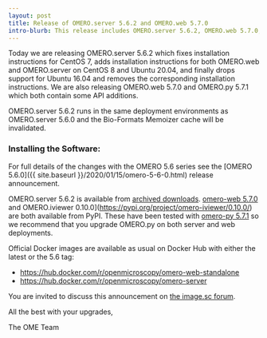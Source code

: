 ```yaml
---
layout: post
title: Release of OMERO.server 5.6.2 and OMERO.web 5.7.0
intro-blurb: This release includes OMERO.server 5.6.2, OMERO.web 5.7.0, OMERO.py 5.7.1 and OMERO.iviewer 0.10.0
---
```


Today we are releasing OMERO.server 5.6.2 which fixes installation instructions for CentOS 7, 
adds installation instructions for both OMERO.web and OMERO.server on CentOS 8 and Ubuntu 20.04,
and finally drops support for Ubuntu 16.04 and removes the corresponding installation instructions.
We are also releasing OMERO.web 5.7.0 and OMERO.py 5.7.1 which both contain some API additions.

OMERO.server 5.6.2 runs in the same deployment environments as OMERO.server 5.6.0 and
the Bio-Formats Memoizer cache will be invalidated.

### Installing the Software:

For full details of the changes with the OMERO 5.6 series see the
[OMERO 5.6.0]({{ site.baseurl }}/2020/01/15/omero-5-6-0.html) release
announcement. 

OMERO.server 5.6.2 is available from
[archived downloads](https://downloads.openmicroscopy.org/omero/5.6.2/artifacts/).
[omero-web 5.7.0](https://pypi.org/project/omero-web/5.7.0/) and OMERO.iviewer 0.10.0](https://pypi.org/project/omero-iviewer/0.10.0/) are both available from PyPI.
These have been tested with
[omero-py 5.7.1](https://pypi.org/project/omero-py/5.7.1/) so we
recommend that you upgrade OMERO.py on both server and web deployments.

Official Docker images are available as usual on Docker Hub with either
the latest or the 5.6 tag:

* <https://hub.docker.com/r/openmicroscopy/omero-web-standalone>
* <https://hub.docker.com/r/openmicroscopy/omero-server>

You are invited to discuss this announcement on
[the image.sc forum](https://forum.image.sc/tags/c/data-management/29/omero).

All the best with your upgrades,

The OME Team
